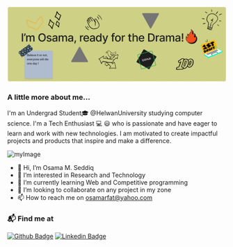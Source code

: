 <img src="images/Github design.jpg"></img>

### A little more about me...
I'm an Undergrad Student🎓 @HelwanUniversity studying computer science. I'm a Tech Enthusiast 💻 😃 who is passionate and have eager to learn and work with new technologies. I am motivated to create impactful projects and products that inspire and make a difference.


![myImage](https://media.giphy.com/media/9B8wYztAoe1zO/giphy.gif)

- 👋 Hi, I’m Osama M. Seddiq
- 👀 I’m interested in Research and Technology
- 🌱 I’m currently learning Web and Competitive programming
- 💞️ I’m looking to collaborate on any project in my zone
- 📫 How to reach me on osamarfat@yahoo.com
### 📬 Find me at
[![Github Badge](http://img.shields.io/badge/-Github-black?style=flat-square&logo=github&link=https://github.com/Osama005)](https://github.com/Osama005) 
[![Linkedin Badge](https://img.shields.io/badge/-LinkedIn-blue?style=flat-square&logo=Linkedin&logoColor=white&link=https://www.linkedin.com/in/osama-mohammad-seddiq-7827811aa/)](https://www.linkedin.com/in/osama-mohammad-seddiq-7827811aa/)
<!---
Osama005/Osama005 is a ✨ special ✨ repository because its `README.md` (this file) appears on your GitHub profile.
You can click the Preview link to take a look at your changes.
--->
